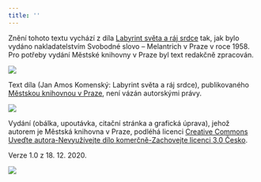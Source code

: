 ```yaml
---
title: ''
---
```


Znění tohoto textu vychází z díla [Labyrint světa a ráj srdce](https://aleph.nkp.cz/F/?func=direct&doc_number=000622899&local_base=CNB) tak, jak bylo vydáno nakladatelstvím Svobodné slovo – Melantrich v Praze v roce 1958. Pro potřeby vydání Městské knihovny v Praze byl text redakčně zpracován.

![](../Images/image003.jpg)

Text díla (Jan Amos Komenský: Labyrint světa a ráj srdce), publikovaného [Městskou knihovnou v Praze](https://www.mlp.cz/cz/), není vázán autorskými právy.

![](../Images/image001.jpg)

Vydání (obálka, upoutávka, citační stránka a grafická úprava), jehož autorem je Městská knihovna v Praze, podléhá licenci [Creative Commons Uveďte autora-Nevyužívejte dílo komerčně-Zachovejte licenci 3.0 Česko](https://creativecommons.org/licenses/by-nc-sa/3.0/cz/).

Verze 1.0 z 18. 12. 2020.

  

![](../Images/image004.jpg)
